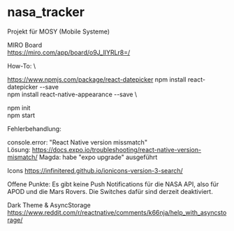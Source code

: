 # nasa_tracker
Projekt für MOSY (Mobile Systeme)

MIRO Board \
https://miro.com/app/board/o9J_lIYRLr8=/


How-To: \

https://www.npmjs.com/package/react-datepicker
npm install react-datepicker --save \
npm install react-native-appearance --save \

npm init \
npm start


Fehlerbehandlung:

console.error: "React Native version missmatch" \
Lösung: https://docs.expo.io/troubleshooting/react-native-version-mismatch/
Magda: habe "expo upgrade" ausgeführt


Icons
https://infinitered.github.io/ionicons-version-3-search/


Offene Punkte:
Es gibt keine Push Notifications für die NASA API, also für APOD und die Mars Rovers.
Die Switches dafür sind derzeit deaktiviert.

Dark Theme & AsyncStorage
https://www.reddit.com/r/reactnative/comments/k66nja/help_with_asyncstorage/